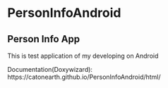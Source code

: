 # PersonInfoAndroid
<h2>Person Info  App</h2>
<p>This is test application of my developing on Android</p>
<p>Documentation(Doxywizard): https://catonearth.github.io/PersonInfoAndroid/html/<p>
